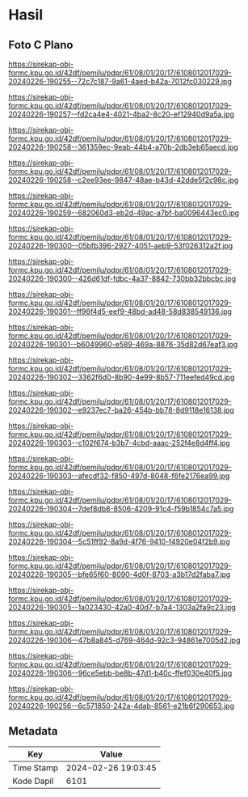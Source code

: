 # Hasil

## Foto C Plano

https://sirekap-obj-formc.kpu.go.id/42df/pemilu/pdpr/61/08/01/20/17/6108012017029-20240226-190255--72c7c187-9a61-4aed-b42a-7012fc030229.jpg

https://sirekap-obj-formc.kpu.go.id/42df/pemilu/pdpr/61/08/01/20/17/6108012017029-20240226-190257--fd2ca4e4-4021-4ba2-8c20-ef12940d9a5a.jpg

https://sirekap-obj-formc.kpu.go.id/42df/pemilu/pdpr/61/08/01/20/17/6108012017029-20240226-190258--361359ec-9eab-44b4-a70b-2db3eb65aecd.jpg

https://sirekap-obj-formc.kpu.go.id/42df/pemilu/pdpr/61/08/01/20/17/6108012017029-20240226-190258--c2ee93ee-9847-48ae-b43d-42dde5f2c98c.jpg

https://sirekap-obj-formc.kpu.go.id/42df/pemilu/pdpr/61/08/01/20/17/6108012017029-20240226-190259--682060d3-eb2d-49ac-a7bf-ba0096443ec0.jpg

https://sirekap-obj-formc.kpu.go.id/42df/pemilu/pdpr/61/08/01/20/17/6108012017029-20240226-190300--05bfb396-2927-4051-aeb9-53f026312a2f.jpg

https://sirekap-obj-formc.kpu.go.id/42df/pemilu/pdpr/61/08/01/20/17/6108012017029-20240226-190300--426d61df-fdbc-4a37-8842-730bb32bbcbc.jpg

https://sirekap-obj-formc.kpu.go.id/42df/pemilu/pdpr/61/08/01/20/17/6108012017029-20240226-190301--ff96f4d5-eef9-48bd-ad48-58d838549136.jpg

https://sirekap-obj-formc.kpu.go.id/42df/pemilu/pdpr/61/08/01/20/17/6108012017029-20240226-190301--b6049960-e589-469a-8876-35d82d67eaf3.jpg

https://sirekap-obj-formc.kpu.go.id/42df/pemilu/pdpr/61/08/01/20/17/6108012017029-20240226-190302--3362f6d0-8b90-4e99-8b57-711eefed49cd.jpg

https://sirekap-obj-formc.kpu.go.id/42df/pemilu/pdpr/61/08/01/20/17/6108012017029-20240226-190302--e9237ec7-ba26-454b-bb78-8d9118e16138.jpg

https://sirekap-obj-formc.kpu.go.id/42df/pemilu/pdpr/61/08/01/20/17/6108012017029-20240226-190303--c102f674-b3b7-4cbd-aaac-252f4e8d4ff4.jpg

https://sirekap-obj-formc.kpu.go.id/42df/pemilu/pdpr/61/08/01/20/17/6108012017029-20240226-190303--afecdf32-f850-497d-8048-f6fe2176ea99.jpg

https://sirekap-obj-formc.kpu.go.id/42df/pemilu/pdpr/61/08/01/20/17/6108012017029-20240226-190304--7def8db8-8506-4209-91c4-f59b1854c7a5.jpg

https://sirekap-obj-formc.kpu.go.id/42df/pemilu/pdpr/61/08/01/20/17/6108012017029-20240226-190304--5c51ff92-8a9d-4f76-9410-f4920e04f2b9.jpg

https://sirekap-obj-formc.kpu.go.id/42df/pemilu/pdpr/61/08/01/20/17/6108012017029-20240226-190305--bfe65f60-8090-4d0f-8703-a3b17d2faba7.jpg

https://sirekap-obj-formc.kpu.go.id/42df/pemilu/pdpr/61/08/01/20/17/6108012017029-20240226-190305--1a023430-42a0-40d7-b7a4-1303a2fa9c23.jpg

https://sirekap-obj-formc.kpu.go.id/42df/pemilu/pdpr/61/08/01/20/17/6108012017029-20240226-190306--47b8a845-d769-464d-92c3-94861e7005d2.jpg

https://sirekap-obj-formc.kpu.go.id/42df/pemilu/pdpr/61/08/01/20/17/6108012017029-20240226-190306--96ce5ebb-be8b-47d1-b40c-ffef030e40f5.jpg

https://sirekap-obj-formc.kpu.go.id/42df/pemilu/pdpr/61/08/01/20/17/6108012017029-20240226-190256--6c571850-242a-4dab-8561-e21b6f290653.jpg


## Metadata

| Key        | Value               |
| ---------- | ------------------- |
| Time Stamp | 2024-02-26 19:03:45 |
| Kode Dapil | 6101                |



